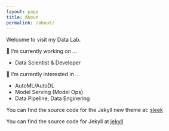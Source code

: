 ```yaml
---
layout: page
title: About
permalink: /about/
---
```


Welcome to visit my Data Lab.


🔭 I’m currently working on ...

- Data Scientist & Developer

🌱 I’m currently interested in ...
- AutoML/AutoDL
- Model Serving (Model Ops)
- Data Pipeline, Data Enginering

You can find the source code for the Jekyll new theme at:
[sleek](https://github.com/janczizikow/sleek)

You can find the source code for Jekyll at
[jekyll](https://github.com/jekyll/jekyll)
